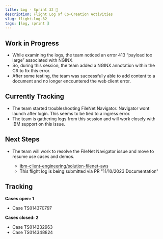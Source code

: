 ```yaml
---
title: Log - Sprint 32 🛫
description: Flight Log of Co-Creation Activities
slug: flight-log-32
tags: [log, sprint ]
---
```


## Work in Progress
- While examining the logs, the team noticed an error 413 “payload too large” associated with NGINX.
- So, during this session, the team added a NGINX annotation within the CR to fix this error.
- After some testing, the team was successfully able to add content to a document and no longer encountered the web client error.
## Currently Tracking
- The team started troubleshooting FileNet Navigator. Navigator wont launch after login. This seems to be tied to a ingress error.  
- The team is gathering logs from this session and will work closely with IBM support on this issue.
## Next Steps
- The team will work to resolve the FileNet Navigator issue and move to resume use cases and demos.
  
    - [ibm-client-engineering/solution-filenet-aws](https://trello.com/c/3WHHYbfl/3-functionality-verification)
    - This flight log is being submitted via PR "11/10/2023 Documentation"

## Tracking
**Cases open: 1**
  - Case TS014370797
  
**Cases closed: 2**
  - Case TS014232963
  - Case TS014348824